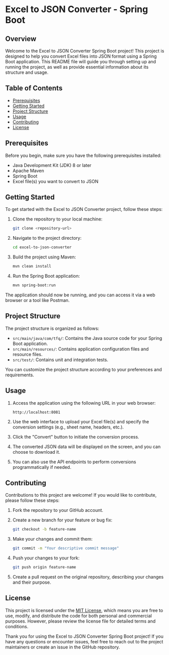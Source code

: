 # Excel to JSON Converter - Spring Boot
## Overview

Welcome to the Excel to JSON Converter Spring Boot project! This project is designed to help you convert Excel files into JSON format using a Spring Boot application. This README file will guide you through setting up and running the project, as well as provide essential information about its structure and usage.

## Table of Contents

- [Prerequisites](#prerequisites)
- [Getting Started](#getting-started)
- [Project Structure](#project-structure)
- [Usage](#usage)
- [Contributing](#contributing)
- [License](#license)

## Prerequisites

Before you begin, make sure you have the following prerequisites installed:

- Java Development Kit (JDK) 8 or later
- Apache Maven
- Spring Boot
- Excel file(s) you want to convert to JSON

## Getting Started

To get started with the Excel to JSON Converter project, follow these steps:

1. Clone the repository to your local machine:

   ```bash
   git clone <repository-url>
   ```

2. Navigate to the project directory:

   ```bash
   cd excel-to-json-converter
   ```

3. Build the project using Maven:

   ```bash
   mvn clean install
   ```

4. Run the Spring Boot application:

   ```bash
   mvn spring-boot:run
   ```

The application should now be running, and you can access it via a web browser or a tool like Postman.

## Project Structure

The project structure is organized as follows:

- `src/main/java/com/tfq/`: Contains the Java source code for your Spring Boot application.
- `src/main/resources/`: Contains application configuration files and resource files.
- `src/test/`: Contains unit and integration tests.

You can customize the project structure according to your preferences and requirements.

## Usage

1. Access the application using the following URL in your web browser:

   ```
   http://localhost:8081
   ```

2. Use the web interface to upload your Excel file(s) and specify the conversion settings (e.g., sheet name, headers, etc.).

3. Click the "Convert" button to initiate the conversion process.

4. The converted JSON data will be displayed on the screen, and you can choose to download it.

5. You can also use the API endpoints to perform conversions programmatically if needed.

## Contributing

Contributions to this project are welcome! If you would like to contribute, please follow these steps:

1. Fork the repository to your GitHub account.

2. Create a new branch for your feature or bug fix:

   ```bash
   git checkout -b feature-name
   ```

3. Make your changes and commit them:

   ```bash
   git commit -m "Your descriptive commit message"
   ```

4. Push your changes to your fork:

   ```bash
   git push origin feature-name
   ```

5. Create a pull request on the original repository, describing your changes and their purpose.

## License

This project is licensed under the [MIT License](LICENSE), which means you are free to use, modify, and distribute the code for both personal and commercial purposes. However, please review the license file for detailed terms and conditions.

Thank you for using the Excel to JSON Converter Spring Boot project! If you have any questions or encounter issues, feel free to reach out to the project maintainers or create an issue in the GitHub repository.
